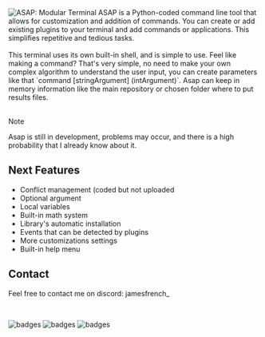<!-- <h1 align="center"><code>ASAP</code></h1> -->
<img src="https://jamesfrench.fr/asap/banner.png" alt="ASAP: Modular Terminal">
ASAP is a Python-coded command line tool that allows for customization and addition of commands. 
You can create or add existing plugins to your terminal and add commands or applications. This simplifies repetitive and tedious tasks.‎
<br /><br />
This terminal uses its own built-in shell, and is simple to use. Feel like making a command? That's very simple, no need to make your own complex algorithm to understand the user input, you can create parameters like that `command [stringArgument] (intArgument)`. Asap can keep in memory information like the main repository or chosen folder where to put results files.
<br/><br/>

> [!NOTE]
> Asap is still in development, problems may occur, and there is a high probability that I already know about it.

## Next Features
- Conflict management (coded but not uploaded
- Optional argument
- Local variables
- Built-in math system
- Library's automatic installation
- Events that can be detected by plugins
- More customizations settings
- Built-in help menu
  
## Contact

Feel free to contact me on discord: jamesfrench_

<br/>

![badges](http://ForTheBadge.com/images/badges/built-with-love.svg) ![badges](http://ForTheBadge.com/images/badges/made-with-python.svg) ![badges](https://img.shields.io/badge/Visual_Studio_Code-0078D4?style=for-the-badge&logo=visual%20studio%20code&logoColor=white)
